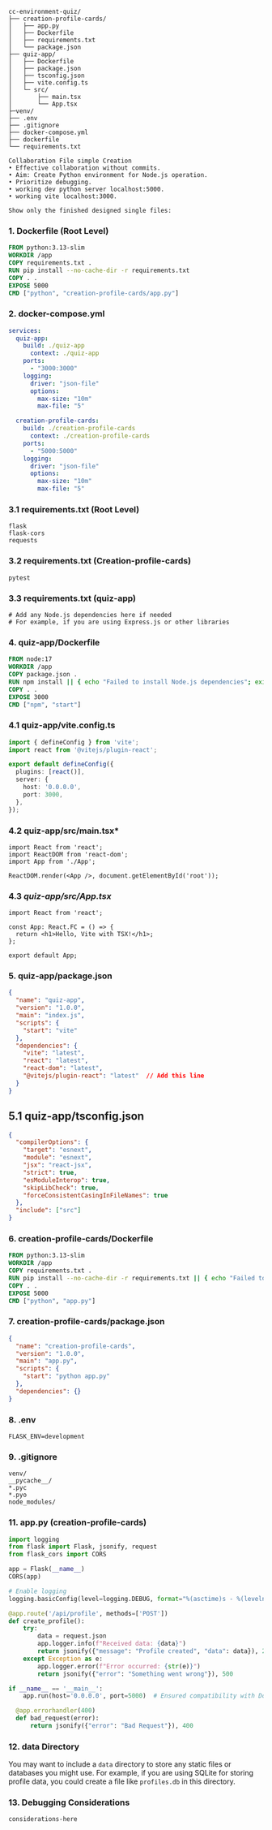 ```
cc-environment-quiz/
├── creation-profile-cards/
│   ├── app.py
│   ├── Dockerfile
│   ├── requirements.txt
│   └── package.json
├── quiz-app/
│   ├── Dockerfile
│   ├── package.json
│   ├── tsconfig.json
│   ├── vite.config.ts
│   └─ src/
│       ├── main.tsx
│       └── App.tsx
├─venv/
├── .env
├── .gitignore
├── docker-compose.yml
├── dockerfile
└── requirements.txt

Collaboration File simple Creation
• Effective collaboration without commits.
• Aim: Create Python environment for Node.js operation.
• Prioritize debugging.
• working dev python server localhost:5000.
• working vite localhost:3000.

Show only the finished designed single files:
```

### 1. **Dockerfile (Root Level)**
```dockerfile
FROM python:3.13-slim
WORKDIR /app
COPY requirements.txt .
RUN pip install --no-cache-dir -r requirements.txt
COPY . .
EXPOSE 5000
CMD ["python", "creation-profile-cards/app.py"]
```

### 2. **docker-compose.yml**
```yaml
services:
  quiz-app:
    build: ./quiz-app
      context: ./quiz-app
    ports:
      - "3000:3000"
    logging:
      driver: "json-file"
      options:
        max-size: "10m"
        max-file: "5"

  creation-profile-cards:
    build: ./creation-profile-cards
      context: ./creation-profile-cards
    ports:
      - "5000:5000"
    logging:
      driver: "json-file"
      options:
        max-size: "10m"
        max-file: "5"
```

### 3.1 **requirements.txt (Root Level)**
```plaintext
flask
flask-cors
requests
```
### 3.2 **requirements.txt (Creation-profile-cards)**
```plaintext
pytest
```
### 3.3 **requirements.txt (quiz-app)**
```plaintext
# Add any Node.js dependencies here if needed
# For example, if you are using Express.js or other libraries
```

### 4. **quiz-app/Dockerfile**
```dockerfile
FROM node:17
WORKDIR /app
COPY package.json .
RUN npm install || { echo "Failed to install Node.js dependencies"; exit 1; }
COPY . .
EXPOSE 3000
CMD ["npm", "start"]
```
### 4.1 **quiz-app/vite.config.ts**
```typescript
import { defineConfig } from 'vite';
import react from '@vitejs/plugin-react';

export default defineConfig({
  plugins: [react()],
  server: {
    host: '0.0.0.0',
    port: 3000,
  },
});
```
### 4.2 **quiz-app/src/main.tsx***
```tsx
import React from 'react';
import ReactDOM from 'react-dom';
import App from './App';

ReactDOM.render(<App />, document.getElementById('root'));
```
### 4.3 *quiz-app/src/App.tsx*
```tsx
import React from 'react';

const App: React.FC = () => {
  return <h1>Hello, Vite with TSX!</h1>;
};

export default App;
```

### 5. **quiz-app/package.json**
```json
{
  "name": "quiz-app",
  "version": "1.0.0",
  "main": "index.js",
  "scripts": {
    "start": "vite"
  },
  "dependencies": {
    "vite": "latest",
    "react": "latest",
    "react-dom": "latest",
    "@vitejs/plugin-react": "latest"  // Add this line
  }
}
```
## 5.1 **quiz-app/tsconfig.json**
```json
{
  "compilerOptions": {
    "target": "esnext",
    "module": "esnext",
    "jsx": "react-jsx",
    "strict": true,
    "esModuleInterop": true,
    "skipLibCheck": true,
    "forceConsistentCasingInFileNames": true
  },
  "include": ["src"]
}

```

### 6. **creation-profile-cards/Dockerfile**
```dockerfile
FROM python:3.13-slim
WORKDIR /app
COPY requirements.txt .
RUN pip install --no-cache-dir -r requirements.txt || { echo "Failed to install Python dependencies"; exit 1; }
COPY . .
EXPOSE 5000
CMD ["python", "app.py"]
```

### 7. **creation-profile-cards/package.json**
```json
{
  "name": "creation-profile-cards",
  "version": "1.0.0",
  "main": "app.py",
  "scripts": {
    "start": "python app.py"
  },
  "dependencies": {}
}
```


### 8. **.env**
```
FLASK_ENV=development
```

### 9. **.gitignore**
```
venv/
__pycache__/
*.pyc
*.pyo
node_modules/
```

### 11. **app.py (creation-profile-cards)**
```python
import logging
from flask import Flask, jsonify, request
from flask_cors import CORS

app = Flask(__name__)
CORS(app)

# Enable logging
logging.basicConfig(level=logging.DEBUG, format="%(asctime)s - %(levelname)s - %(message)s")

@app.route('/api/profile', methods=['POST'])
def create_profile():
    try:
        data = request.json
        app.logger.info(f"Received data: {data}")
        return jsonify({"message": "Profile created", "data": data}), 201
    except Exception as e:
        app.logger.error(f"Error occurred: {str(e)}")
        return jsonify({"error": "Something went wrong"}), 500

if __name__ == '__main__':
    app.run(host='0.0.0.0', port=5000)  # Ensured compatibility with Docker networking

  @app.errorhandler(400)
  def bad_request(error):
      return jsonify({"error": "Bad Request"}), 400
```

### 12. **data Directory**
You may want to include a `data` directory to store any static files or databases you might use. For example, if you are using SQLite for storing profile data, you could create a file like `profiles.db` in this directory.

### 13. **Debugging Considerations**
```
considerations-here
```